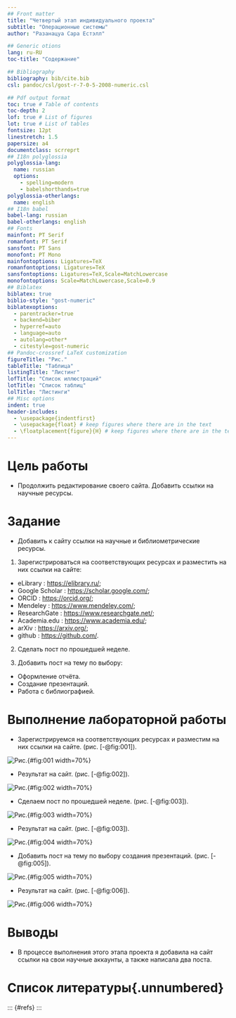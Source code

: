 ```yaml
---
## Front matter
title: "Четвертый этап индивидуального проекта"
subtitle: "Операционные системы"
author: "Разанацуа Сара Естэлл"

## Generic otions
lang: ru-RU
toc-title: "Содержание"

## Bibliography
bibliography: bib/cite.bib
csl: pandoc/csl/gost-r-7-0-5-2008-numeric.csl

## Pdf output format
toc: true # Table of contents
toc-depth: 2
lof: true # List of figures
lot: true # List of tables
fontsize: 12pt
linestretch: 1.5
papersize: a4
documentclass: scrreprt
## I18n polyglossia
polyglossia-lang:
  name: russian
  options:
	- spelling=modern
	- babelshorthands=true
polyglossia-otherlangs:
  name: english
## I18n babel
babel-lang: russian
babel-otherlangs: english
## Fonts
mainfont: PT Serif
romanfont: PT Serif
sansfont: PT Sans
monofont: PT Mono
mainfontoptions: Ligatures=TeX
romanfontoptions: Ligatures=TeX
sansfontoptions: Ligatures=TeX,Scale=MatchLowercase
monofontoptions: Scale=MatchLowercase,Scale=0.9
## Biblatex
biblatex: true
biblio-style: "gost-numeric"
biblatexoptions:
  - parentracker=true
  - backend=biber
  - hyperref=auto
  - language=auto
  - autolang=other*
  - citestyle=gost-numeric
## Pandoc-crossref LaTeX customization
figureTitle: "Рис."
tableTitle: "Таблица"
listingTitle: "Листинг"
lofTitle: "Список иллюстраций"
lotTitle: "Список таблиц"
lolTitle: "Листинги"
## Misc options
indent: true
header-includes:
  - \usepackage{indentfirst}
  - \usepackage{float} # keep figures where there are in the text
  - \floatplacement{figure}{H} # keep figures where there are in the text
---
```


# Цель работы

- Продолжить редактирование своего сайта. Добавить ссылки на научные ресурсы.


# Задание

- Добавить к сайту ссылки на научные и библиометрические ресурсы.

1. Зарегистрироваться на соответствующих ресурсах и разместить на них ссылки на сайте:

- eLibrary : https://elibrary.ru/;
- Google Scholar : https://scholar.google.com/;
- ORCID : https://orcid.org/;
- Mendeley : https://www.mendeley.com/;
- ResearchGate : https://www.researchgate.net/;
- Academia.edu : https://www.academia.edu/;
- arXiv : https://arxiv.org/;
- github : https://github.com/.

2. Сделать пост по прошедшей неделе.

3. Добавить пост на тему по выбору:

- Оформление отчёта.
- Создание презентаций.
- Работа с библиографией.


# Выполнение лабораторной работы

- Зарегистрируемся на соответствующих ресурсах и разместим на них ссылки на сайте. (рис. [-@fig:001]).

![Рис.](image/1.jpg){#fig:001 width=70%}

- Результат на сайт. (рис. [-@fig:002]).

![Рис.](image/2.jpg){#fig:002 width=70%}

- Сделаем пост по прошедшей неделе.  (рис. [-@fig:003]).

![Рис.](image/3.jpg){#fig:003 width=70%}

- Результат на сайт. (рис. [-@fig:003]).

![Рис.](image/4.jpg){#fig:004 width=70%}

- Добавить пост на тему по выбору создания презентаций. (рис. [-@fig:005]).

![Рис.](image/5.jpg){#fig:005 width=70%}

- Результат на сайт. (рис. [-@fig:006]).

![Рис.](image/6.jpg){#fig:006 width=70%}

# Выводы

- В процессе выполнения этого этапа проекта я добавила на сайт ссылки на свои научные аккаунты, а также написала два  поста. 

# Список литературы{.unnumbered}

::: {#refs}
:::
